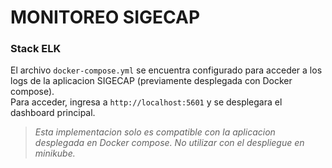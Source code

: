 # MONITOREO SIGECAP

### Stack ELK

El archivo `docker-compose.yml` se encuentra configurado para acceder a los logs de la aplicacion SIGECAP (previamente desplegada con Docker compose).  
Para acceder, ingresa a `http://localhost:5601` y se desplegara el dashboard principal.  

> _Esta implementacion solo es compatible con la aplicacion desplegada en Docker compose. No utilizar con el despliegue en minikube._